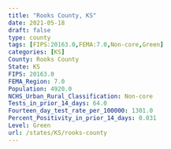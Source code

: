 ```yaml
---
title: "Rooks County, KS"
date: 2021-05-18
draft: false
type: county
tags: [FIPS:20163.0,FEMA:7.0,Non-core,Green]
categories: [KS]
County: Rooks County
State: KS
FIPS: 20163.0
FEMA_Region: 7.0
Population: 4920.0
NCHS_Urban_Rural_Classification: Non-core
Tests_in_prior_14_days: 64.0
Fourteen_day_test_rate_per_100000: 1301.0
Percent_Positivity_in_prior_14_days: 0.031
Level: Green
url: /states/KS/rooks-county
---
```



